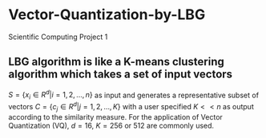 # Vector-Quantization-by-LBG
Scientific Computing Project 1
## LBG algorithm is like a K-means clustering algorithm which takes a set of input vectors
$S = \{x_i \in R^d| i = 1, 2, \dots , n\}$ as input and generates a representative subset of vectors
$C = \{c_j \in R^d| j = 1, 2, \dots , K\}$ with a user specified $K << n$ as output according
to the similarity measure. For the application of Vector Quantization (VQ), $d = 16$,
$K = 256$ or $512$ are commonly used.

